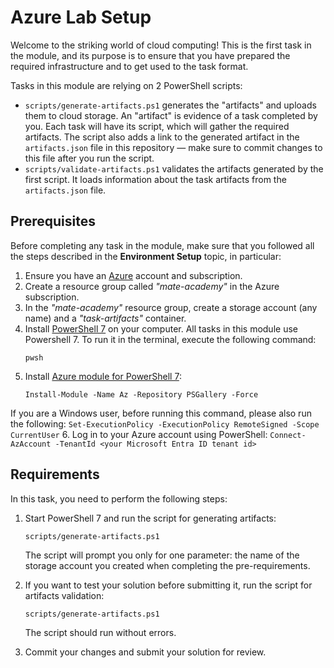 # Azure Lab Setup

Welcome to the striking world of cloud computing! This is the first task in the module, and its purpose is to ensure that you have prepared the required infrastructure and to get used to the task format. 

Tasks in this module are relying on 2 PowerShell scripts: 

- `scripts/generate-artifacts.ps1` generates the "artifacts" and uploads them to cloud storage. An "artifact" is evidence of a task completed by you. Each task will have its script, which will gather the required artifacts. The script also adds a link to the generated artifact in the `artifacts.json` file in this repository — make sure to commit changes to this file after you run the script. 
- `scripts/validate-artifacts.ps1` validates the artifacts generated by the first script. It loads information about the task artifacts from the `artifacts.json` file.   

## Prerequisites

Before completing any task in the module, make sure that you followed all the steps described in the **Environment Setup** topic, in particular: 

1. Ensure you have an [Azure](https://azure.microsoft.com/en-us/free/) account and subscription.
2. Create a resource group called *"mate-academy"* in the Azure subscription.
3. In the *"mate-academy"* resource group, create a storage account (any name) and a *"task-artifacts"* container.
4. Install [PowerShell 7](https://learn.microsoft.com/en-us/powershell/scripting/install/installing-powershell?view=powershell-7.4) on your computer. All tasks in this module use Powershell 7. To run it in the terminal, execute the following command: 
    ```
    pwsh
    ```
5. Install [Azure module for PowerShell 7](https://learn.microsoft.com/en-us/powershell/azure/install-azure-powershell?view=azps-11.3.0): 
    ```
    Install-Module -Name Az -Repository PSGallery -Force
    ```
If you are a Windows user, before running this command, please also run the following: 
    ```
    Set-ExecutionPolicy -ExecutionPolicy RemoteSigned -Scope CurrentUser
    ```
6. Log in to your Azure account using PowerShell:
    ```
    Connect-AzAccount -TenantId <your Microsoft Entra ID tenant id>
    ```

## Requirements

In this task, you need to perform the following steps: 

1. Start PowerShell 7 and run the script for generating artifacts: 
    ```
    scripts/generate-artifacts.ps1
    ``` 
    The script will prompt you only for one parameter: the name of the storage account you created when completing the pre-requirements. 

2. If you want to test your solution before submitting it, run the script for artifacts validation: 
    ```
    scripts/generate-artifacts.ps1
    ```
    The script should run without errors. 

3. Commit your changes and submit your solution for review. 
